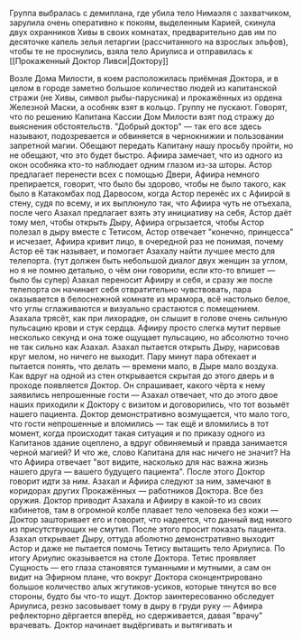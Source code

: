 Группа выбралась с демиплана, где убила тело Нимаэля с захватчиком, зарулила очень оперативно к покоям, выделенным Карией, скинула двух охранников Хивы в своих комнатах, предварительно дав им по десяточке капель зелья летаргии (рассчитанного на взрослых эльфов), чтобы те не проснулись, взяла тело Ариулиса и отправилась к [[Прокаженный Доктор Ливси|Доктору]]

Возле Дома Милости, в коем расположилась приёмная Доктора, и в целом в городе заметно большое количество людей из капитанской стражи (не Хивы, символ рыбы-парусника) и прокажённых из ордена Железной Маски, а особняк взят в кольцо. 
Группу не пускают. Говорят, что по решению Капитана Кассии Дом Милости взят под стражу до выяснения обстоятельств. "Добрый доктор" — так его все здесь называют, подозревается и обвиняется в чернокнижии и пользовании запретной магии. Обещают передать Капитану нашу просьбу пройти, но не обещают, что это будет быстро. Афиира замечает, что из одного из окон особняка кто-то наблюдает одним глазом из-за шторы. Астор предлагает перенести всех с помощью Двери, Афиира немного препирается, говорит, что было бы здорово, чтобы не было такого, как было в Катакомбах под Дарвосом, когда Астор перенёс их с Афиирой в стену, судя по всему, и их выплюнуло так, что Афиира чуть не отъехала, после чего Азахал предлагает взять эту инициативу на себя, Астор даёт тому мел, чтобы открыть Дыру, Афиира огрызается, чтобы Астор полезал в дыру вместе с Тетисом, Астор отвечает "конечно, принцесса" и исчезает, Афиира кривит лицо, в очередной раз не понимая, почему Астор её так называет, и помогает Азахалу найти лучшее место для телепорта. 
(тут должен быть небольшой диалог двух женщин за углом, но я не помню детально, о чём они говорили, если кто-то впишет — было бы супер)
Азахал переносит Афииру и себя, и сразу же после телепорта он начинает себя отвратительно чувствовать, пара оказывается в белоснежной комнате из мрамора, всё настолько белое, что углы сглаживаются и визуально срастаются с помещением. Азахала трясёт, как при лихорадке, он слышит в голове очень сильную пульсацию крови и стук сердца. Афииру просто слегка мутит первые несколько секунд и она тоже ощущает пульсацию, но абсолютно точно не так сильно как Азахал. Азахал пытается открыть Дыру, нарисовав круг мелом, но ничего не выходит. Пару минут пара обтекает и пытается понять, что делать — времени мало, в Дыре мало воздуха. Как вдруг на одной из стен открывается скрытая до этого дверь и в проходе появляется Доктор.
Он спрашивает, какого чёрта к нему заявились непрошенные гости — Азахал отвечает, что до этого двое наших приходили к Доктору с визитом и договорились, что тот возьмёт нашего пациента. 
Доктор демонстративно возмущается, что мало того, что гости непрошенные и вломились — так ещё и вломились в тот момент, когда происходит такая ситуация и по приказу одного из Капитанов здание оцеплено, а вдруг обвиняемый и правда занимается черной магией? И что же, слово Капитана для нас ничего не значит?
На что Афиира отвечает "вот видите, насколько для нас важна жизнь нашего друга — вашего будущего пациента". 
После этого Доктор говорит идти за ним. Азахал и Афиира следуют за ним, замечают в коридорах других Прокажённых — работников Доктора. Все без оружия. 
Доктор приводит Азахала и Афииру в какой-то из своих кабинетов, там в огромной колбе плавает тело человека без кожи — Доктор зашторивает его и говорит, что надеется, что данный вид никого из присутствующих не смутил. После этого просит показать пациента.
Азахал открывает Дыру, оттуда аболютно демонстративно выходит Астор и даже не пытается помочь Тетису вытащить тело Ариулиса.
По итогу Ариулис оказывается на столе Доктора.
Тетис проявляет Сущность — его глаза становятся туманными и мутными, а сам он видит на Эфирном плане, что вокруг Доктора сконцентрировано большое количество алых жгутиков-усиков, которые тянутся во все стороны, будто бы что-то ищут.
Доктор заинтересованно обследует Ариулиса, резко засовывает тому в дыру в груди руку — Афиира рефлекторно дёргается вперёд, но сдерживается, давая "врачу" врачевать. Доктор начинает выдёргивать и вытягивать и




